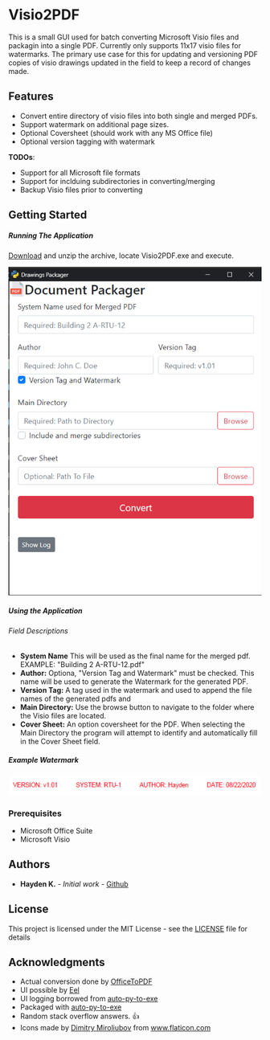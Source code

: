 # Visio2PDF

This is a small GUI used for batch converting Microsoft Visio files and packagin into a single PDF. Currently only supports 11x17 visio files for watermarks. The primary use case for this for updating and versioning PDF copies of visio drawings updated in the field to keep a record of changes made. 

## Features

* Convert entire directory of visio files into both single and merged PDFs.
* Support watermark on additional page sizes.
* Optional Coversheet (should work with any MS Office file)
* Optional version tagging with watermark

**TODOs**:
* Support for all Microsoft file formats
* Support for inclduing subdirectories in converting/merging
* Backup Visio files prior to converting

## Getting Started

##### Running The Application
[Download](https://github.com/hay-kot/Visio2PDF/releases/download/v0.1/Visio2PDF.v0.1.zip) and unzip the archive, locate Visio2PDF.exe and execute.

![](images/ui.png)

##### Using the Application

###### Field Descriptions
* **System Name** This will be used as the final name for the merged pdf. EXAMPLE: "Building 2 A-RTU-12.pdf"
* **Author:** Optiona, "Version Tag and Watermark" must be checked. This name will be used to generate the Watermark for the generated PDF.
* **Version Tag:** A tag used in the watermark and used to append the file names of the generated pdfs and 
* **Main Directory:** Use the browse button to navigate to the folder where the Visio files are located.
* **Cover Sheet:** An option coversheet for the PDF. When selecting the Main Directory the program will attempt to identify and automatically fill in the Cover Sheet field. 

##### Example Watermark

![](images/watermark.png)

### Prerequisites

* Microsoft Office Suite
* Microsoft Visio

## Authors

* **Hayden K.** - *Initial work* - [Github](https://github.com/hay-kot)

## License

This project is licensed under the MIT License - see the [LICENSE](LICENSE) file for details

## Acknowledgments

* Actual conversion done by [OfficeToPDF](https://github.com/cognidox/OfficeToPDF)
* UI possible by [Eel](https://github.com/samuelhwilliams/Eel)
* UI logging borrowed from [auto-py-to-exe](https://github.com/brentvollebregt/auto-py-to-exe)
* Packaged with [auto-py-to-exe](https://github.com/brentvollebregt/auto-py-to-exe)
* Random stack overflow answers. :thumbsup:
* <div>Icons made by <a href="https://www.flaticon.com/authors/dimitry-miroliubov" title="Dimitry Miroliubov">Dimitry Miroliubov</a> from <a href="https://www.flaticon.com/" title="Flaticon">www.flaticon.com</a></div>

